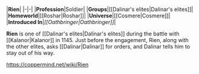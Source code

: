 |**Rien**|
|-|-|
|**Profession**|Soldier|
|**Groups**|[[Dalinar's elites\|Dalinar's elites]]|
|**Homeworld**|[[Roshar\|Roshar]]|
|**Universe**|[[Cosmere\|Cosmere]]|
|**Introduced In**|*[[Oathbringer\|Oathbringer]]*|

**Rien** is one of [[Dalinar's elites\|Dalinar's elites]] during the battle with [[Kalanor\|Kalanor]] in 1145.
Just before the engagement, Rien, along with the other elites, asks [[Dalinar\|Dalinar]] for orders, and Dalinar tells him to stay out of his way.



https://coppermind.net/wiki/Rien